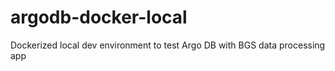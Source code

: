 # argodb-docker-local
Dockerized local dev environment to test Argo DB with BGS data processing app
